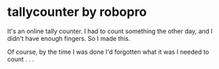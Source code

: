 # tallycounter by robopro
It's an online tally counter. I had to count something the other day, and I didn't have enough fingers. So I made this. 

Of course, by the time I was done I'd forgotten what it was I needed to count . . .
